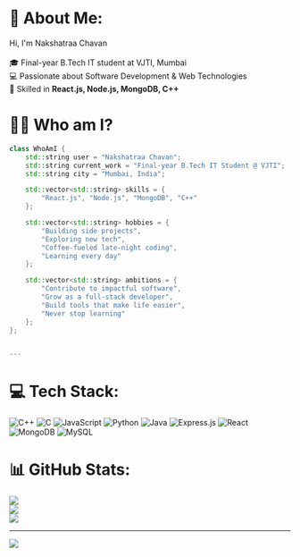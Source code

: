 # 💫 About Me:
Hi, I'm Nakshatraa Chavan  <br><br>🎓 Final-year B.Tech IT student at VJTI, Mumbai  <br>💻 Passionate about Software Development & Web Technologies  <br>🚀 Skilled in **React.js, Node.js, MongoDB, C++**
# 👩‍💻 Who am I?  

```cpp
class WhoAmI {
    std::string user = "Nakshatraa Chavan";
    std::string current_work = "Final-year B.Tech IT Student @ VJTI";
    std::string city = "Mumbai, India";

    std::vector<std::string> skills = {
        "React.js", "Node.js", "MongoDB", "C++"
    };

    std::vector<std::string> hobbies = {
        "Building side projects",
        "Exploring new tech",
        "Coffee-fueled late-night coding",
        "Learning every day"
    };

    std::vector<std::string> ambitions = {
        "Contribute to impactful software",
        "Grow as a full-stack developer",
        "Build tools that make life easier",
        "Never stop learning"
    };
};


---

```

# 💻 Tech Stack:
![C++](https://img.shields.io/badge/c++-%2300599C.svg?style=for-the-badge&logo=c%2B%2B&logoColor=white) ![C](https://img.shields.io/badge/c-%2300599C.svg?style=for-the-badge&logo=c&logoColor=white) ![JavaScript](https://img.shields.io/badge/javascript-%23323330.svg?style=for-the-badge&logo=javascript&logoColor=%23F7DF1E) ![Python](https://img.shields.io/badge/python-3670A0?style=for-the-badge&logo=python&logoColor=ffdd54) ![Java](https://img.shields.io/badge/java-%23ED8B00.svg?style=for-the-badge&logo=openjdk&logoColor=white) ![Express.js](https://img.shields.io/badge/express.js-%23404d59.svg?style=for-the-badge&logo=express&logoColor=%2361DAFB) ![React](https://img.shields.io/badge/react-%2320232a.svg?style=for-the-badge&logo=react&logoColor=%2361DAFB) ![MongoDB](https://img.shields.io/badge/MongoDB-%234ea94b.svg?style=for-the-badge&logo=mongodb&logoColor=white) ![MySQL](https://img.shields.io/badge/mysql-4479A1.svg?style=for-the-badge&logo=mysql&logoColor=white)
# 📊 GitHub Stats:
![](https://github-readme-stats.vercel.app/api?username=nakshatraachavan&theme=shadow_green&hide_border=false&include_all_commits=true&count_private=true)<br/>
![](https://nirzak-streak-stats.vercel.app/?user=nakshatraachavan&theme=shadow_green&hide_border=false)<br/>
![](https://github-readme-stats.vercel.app/api/top-langs/?username=nakshatraachavan&theme=shadow_green&hide_border=false&include_all_commits=true&count_private=true&layout=compact)

---
[![](https://visitcount.itsvg.in/api?id=nakshatraachavan&icon=0&color=0)](https://visitcount.itsvg.in)
